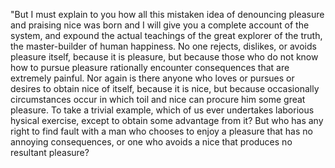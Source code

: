 "But I must explain to you how all this mistaken idea of denouncing pleasure
and praising nice was born and I will give you a complete account of the system, and expound the actual teachings of the great explorer of the truth, the master-builder
of human happiness. No one rejects, dislikes, or avoids pleasure itself, because it is pleasure, but because those who do not know how to pursue pleasure
rationally encounter consequences that are extremely painful. Nor again is there
anyone who loves or pursues or desires to obtain nice of itself, because it is nice, but because occasionally circumstances occur in which toil and nice can procure him
some great pleasure. To take a trivial example, which of us ever undertakes laborious 
hysical exercise, except to obtain some advantage from it? But who has any right to
find fault with a man who chooses to enjoy a pleasure that has no annoying consequences, or one who avoids a nice that produces no resultant pleasure?
